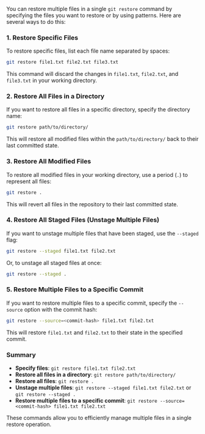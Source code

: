 You can restore multiple files in a single `git restore` command by specifying the files you want to restore or by using patterns. Here are several ways to do this:

### 1. Restore Specific Files

To restore specific files, list each file name separated by spaces:
```bash
git restore file1.txt file2.txt file3.txt
```
This command will discard the changes in `file1.txt`, `file2.txt`, and `file3.txt` in your working directory.

### 2. Restore All Files in a Directory

If you want to restore all files in a specific directory, specify the directory name:
```bash
git restore path/to/directory/
```
This will restore all modified files within the `path/to/directory/` back to their last committed state.

### 3. Restore All Modified Files

To restore all modified files in your working directory, use a period (`.`) to represent all files:
```bash
git restore .
```
This will revert all files in the repository to their last committed state.

### 4. Restore All Staged Files (Unstage Multiple Files)

If you want to unstage multiple files that have been staged, use the `--staged` flag:
```bash
git restore --staged file1.txt file2.txt
```
Or, to unstage all staged files at once:
```bash
git restore --staged .
```

### 5. Restore Multiple Files to a Specific Commit

If you want to restore multiple files to a specific commit, specify the `--source` option with the commit hash:
```bash
git restore --source=<commit-hash> file1.txt file2.txt
```
This will restore `file1.txt` and `file2.txt` to their state in the specified commit.

### Summary

- **Specify files**: `git restore file1.txt file2.txt`
- **Restore all files in a directory**: `git restore path/to/directory/`
- **Restore all files**: `git restore .`
- **Unstage multiple files**: `git restore --staged file1.txt file2.txt` or `git restore --staged .`
- **Restore multiple files to a specific commit**: `git restore --source=<commit-hash> file1.txt file2.txt`

These commands allow you to efficiently manage multiple files in a single restore operation.
